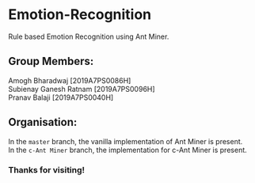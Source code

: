 # Emotion-Recognition
Rule based Emotion Recognition using Ant Miner. <br>

## Group Members: 
Amogh Bharadwaj [2019A7PS0086H] <br>
Subienay Ganesh Ratnam [2019A7PS0096H] <br>
Pranav Balaji [2019A7PS0040H] <br>

## Organisation:
In the `master` branch, the vanilla implementation of Ant Miner is present. <br>
In the `c-Ant Miner` branch, the implementation for c-Ant Miner is present. <br>

### Thanks for visiting!
